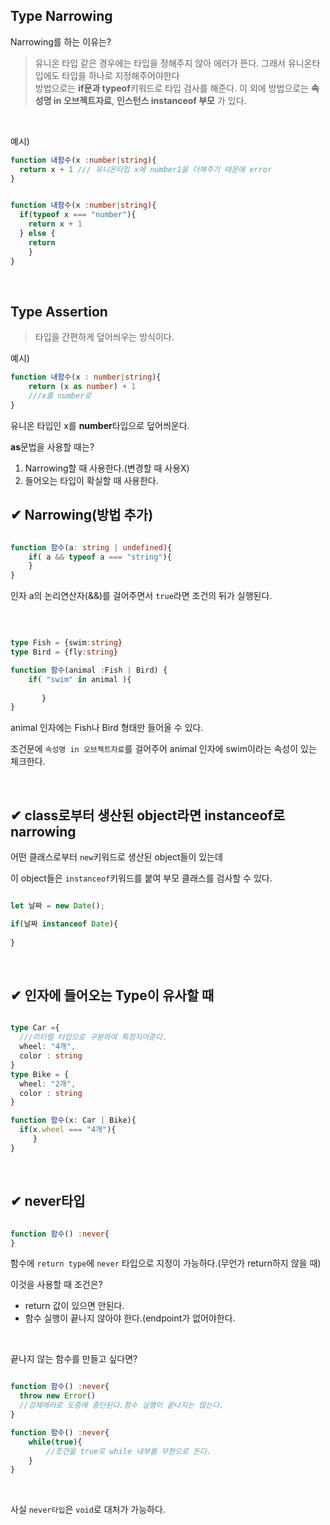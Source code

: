 ## Type Narrowing 

Narrowing를 하는 이유는?

> 유니온 타입 같은 경우에는 타입을 정해주지 않아 에러가 뜬다. 그래서 유니온타입에도 타입을 하나로 지정해주어야한다 <br>
방법으로는 **if문과 typeof**키워드로 타입 검사를 해준다. 이 외에 방법으로는 **속성명 in 오브젝트자료**, **인스턴스 instanceof 부모** 가 있다.
<br>


예시)

```ts
function 내함수(x :number|string){
  return x + 1 /// 유니온타입 x에 number1을 더해주기 때문에 error 
}
```

```ts

function 내함수(x :number|string){
  if(typeof x === "number"){
    return x + 1
  } else {
    return
    }
}
```

<br>

## Type Assertion

> 타입을 간편하게 덮어씌우는 방식이다. 


예시)

```ts
function 내함수(x : number|string){
	return (x as number) + 1
	///x를 number로 
}
```

유니온 타입인 x를 **number**타입으로 덮어씌운다.

**as**문법을 사용할 때는?

1. Narrowing할 때 사용한다.(변경할 때 사용X)
2. 들어오는 타입이 확실할 때 사용한다. 







## ✔ Narrowing(방법 추가)

```ts

function 함수(a: string | undefined){
	if( a && typeof a === "string"){
    } 
}

```

인자 a의 논리연산자(&&)를 걸어주면서 `true`라면 조건의 뒤가 실행된다. 

<br>

```ts

type Fish = {swim:string}
type Bird = {fly:string}

function 함수(animal :Fish | Bird) {
	if( "swim" in animal ){
       
       }
}

```
animal 인자에는 Fish나 Bird 형태만 들어올 수 있다.

조건문에 `속성명 in 오브젝트자료`를 걸어주어 animal 인자에 swim이라는 속성이 있는 체크한다.

<br>



## ✔ class로부터 생산된 object라면 instanceof로 narrowing

어떤 클래스로부터 `new`키워드로 생산된 object들이 있는데

이 object들은 `instanceof`키워드를 붙여 부모 클래스를 검사할 수 있다. 


```ts

let 날짜 = new Date();

if(날짜 instanceof Date){
	
}

```


<br>

## ✔ 인자에 들어오는 Type이 유사할 때 


```ts

type Car ={
  ///리터럴 타입으로 구분하여 특정지어준다. 
  wheel: "4개",
  color : string
}
type Bike = {
  wheel: "2개",
  color : string
}

function 함수(x: Car | Bike){
  if(x.wheel === "4개"){
     }
}
```

<br>


## ✔ never타입

```ts

function 함수() :never{
}

```

함수에 `return type`에 `never` 타입으로 지정이 가능하다.(무언가 return하지 않을 때)

이것을 사용할 때 조건은?

- return 값이 있으면 안된다. 
- 함수 실행이 끝나지 않아야 한다.(endpoint가 없어야한다.

<br>


끝나지 않는 함수를 만들고 싶다면?


```ts

function 함수() :never{
  throw new Error() 
  //강제에러로 도중에 중단된다.함수 실행이 끝나지는 않는다. 
}

function 함수() :never{
	while(true){
    	//조건을 true로 while 내부를 무한으로 돈다. 
    }
}


```

<br>

사실 `never타입`은 `void`로 대처가 가능하다. 

